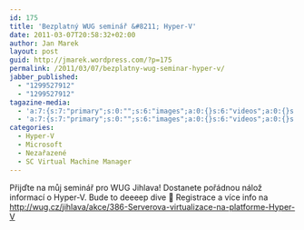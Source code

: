 ```yaml
---
id: 175
title: 'Bezplatný WUG seminář &#8211; Hyper-V'
date: 2011-03-07T20:58:32+02:00
author: Jan Marek
layout: post
guid: http://jmarek.wordpress.com/?p=175
permalink: /2011/03/07/bezplatny-wug-seminar-hyper-v/
jabber_published:
  - "1299527912"
  - "1299527912"
tagazine-media:
  - 'a:7:{s:7:"primary";s:0:"";s:6:"images";a:0:{}s:6:"videos";a:0:{}s:11:"image_count";s:1:"0";s:6:"author";s:8:"17238236";s:7:"blog_id";s:8:"16623371";s:9:"mod_stamp";s:19:"2011-03-07 19:58:32";}'
  - 'a:7:{s:7:"primary";s:0:"";s:6:"images";a:0:{}s:6:"videos";a:0:{}s:11:"image_count";s:1:"0";s:6:"author";s:8:"17238236";s:7:"blog_id";s:8:"16623371";s:9:"mod_stamp";s:19:"2011-03-07 19:58:32";}'
categories:
  - Hyper-V
  - Microsoft
  - Nezařazené
  - SC Virtual Machine Manager
---
```

Přijďte na můj seminář pro WUG Jihlava! Dostanete pořádnou nálož informací o Hyper-V. Bude to deeeep dive 🙂 Registrace a více info na <http://wug.cz/jihlava/akce/386-Serverova-virtualizace-na-platforme-Hyper-V>